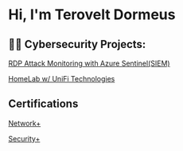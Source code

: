 <h1>Hi, I'm Terovelt Dormeus </h1>

<h2>👨‍💻 Cybersecurity Projects:</h2>
  <a href="https://github.com/TeroveltDormeus/SIEM-Lab">RDP Attack Monitoring with Azure Sentinel(SIEM)</a>
  </P>
  <a href="https://github.com/TeroveltDormeus/HomeLab">HomeLab w/ UniFi Technologies</a>
<h2> Certifications </h2>
<a href="https://www.certmetrics.com/comptia/public/verification.aspx?code=0ZYDJPH4D4KLFK57">Network+</a>
</p>
<a href="https://www.certmetrics.com/comptia/public/verification.aspx?code=0ZYDJPH4D4KLFK57">Security+</a>

